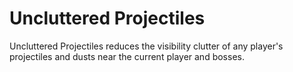 # Uncluttered Projectiles

Uncluttered Projectiles reduces the visibility clutter of any player's projectiles and dusts near the current player and bosses.
